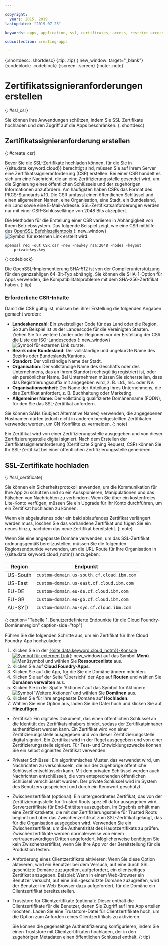 ```yaml
---

copyright:
  years: 2015, 2019
lastupdated: "2019-07-25"

keywords: apps, application, ssl, certificates, access, restrict access, create, csr, upload, import

subcollection: creating-apps

---
```


{:shortdesc: .shortdesc}
{:tip: .tip}
{:new_window: target="_blank"}
{:codeblock: .codeblock}
{:screen: .screen}
{:note: .note}

# Zertifikatssignieranforderungen erstellen
{: #ssl_csr}

Sie können Ihre Anwendungen schützen, indem Sie SSL-Zertifikate hochladen und den Zugriff auf die Apps beschränken.
{: shortdesc}

## Zertifikatssignieranforderung erstellen
{: #create_csr}

Bevor Sie die SSL-Zertifikate hochladen können, für die Sie in {{site.data.keyword.cloud}} berechtigt sind, müssen Sie auf Ihrem Server eine Zertifikatssignieranforderung (CSR) erstellen. Bei einer CSR handelt es sich um eine Nachricht, die an eine Zertifizierungsstelle gesendet wird, um die Signierung eines öffentlichen Schlüssels und der zugehörigen Informationen anzufordern. Am häufigsten haben CSRs das Format des PKCS-Standards #10. Die CSR umfasst einen öffentlichen Schlüssel und einen allgemeinen Namen, eine Organisation, eine Stadt, ein Bundesland, ein Land sowie eine E-Mail-Adresse. SSL-Zertifikatsanforderungen werden nur mit einer CSR-Schlüssellänge von 2048 Bits akzeptiert.

Die Methoden für die Erstellung einer CSR variieren in Abhängigkeit von Ihrem Betriebssystem. Das folgende Beispiel zeigt, wie eine CSR mithilfe des [OpenSSL-Befehlszeilentools ](https://www.openssl.org/){: new_window} ![Symbol für externen Link](../icons/launch-glyph.svg "Symbol für externen Link") erstellt wird:

```
openssl req -out CSR.csr -new -newkey rsa:2048 -nodes -keyout
    privatekey.key
```
{: codeblock}

Die OpenSSL-Implementierung SHA-512 ist von der Compilerunterstützung für den ganzzahligen 64-Bit-Typ abhängig. Sie können die SHA-1-Option für Apps verwenden, die Kompatibilitätsprobleme mit dem SHA-256-Zertifikat haben.
{: tip}

### Erforderliche CSR-Inhalte

Damit die CSR gültig ist, müssen bei ihrer Erstellung die folgenden Angaben gemacht werden:

 * **Landeskennzahl**: Ein zweistelliger Code für das Land oder die Region. So zum Beispiel ist `US` der Landescode für die Vereinigten Staaten. Ziehen Sie für weitere Länder oder Regionen vor der Erstellung der CSR die [Liste der ISO-Landescodes ](https://www.iso.org/obp/ui/#search){: new_window} ![Symbol für externen Link](../icons/launch-glyph.svg "Symbol für externen Link") zurate.
 * **Bezirk oder Bundesland**: Der vollständige und ungekürzte Name des Bezirks oder Bundeslands/Kantons.
 * **Standort**: Der vollständige Name der Stadt.
 * **Organisation**: Der vollständige Name des Geschäfts oder des Unternehmens, das an Ihrem Standort rechtsgültig registriert ist, oder ein persönlicher Name. Bei Unternehmen müssen Sie sicherstellen, dass das Registrierungssuffix mit angegeben wird, z. B. Ltd., Inc. oder NV.
 * **Organisationseinheit**: Der Name der Abteilung Ihres Unternehmens, die das Zertifikat anfordert, z. B. Buchhaltung oder Marketing.
 * **Allgemeiner Name**: Der vollständig qualifizierte Domänenname (FQDN), für den Sie das SSL-Zertifikat anfordern.

Sie können SANs (Subject Alternative Names) verwenden, die angegebenen Hostnamen dürfen jedoch nicht in anderen bereitgestellten Zertifikaten verwendet werden, um CN-Konflikte zu vermeiden.
{: note}

Ein Zertifikat wird von einer Zertifizierungsstelle ausgegeben und von dieser Zertifizierungsstelle digital signiert. Nach dem Erstellen der Zertifikatssignieranforderung (Certificate Signing Request, CSR) können Sie Ihr SSL-Zertifikat bei einer öffentlichen Zertifizierungsstelle generieren.

## SSL-Zertifikate hochladen
{: #ssl_certificate}

Sie können ein Sicherheitsprotokoll anwenden, um die Kommunikation für Ihre App zu schützen und so ein Ausspionieren, Manipulationen und das Fälschen von Nachrichten zu verhindern. Wenn Sie über ein kostenfreies Lite-Konto verfügen, müssen Sie ein Upgrade für Ihr Konto durchführen, um ein Zertifikat hochladen zu können.

Wenn ein abgelaufenes oder ein bald ablaufendes Zertifikat verlängert werden muss, löschen Sie das vorhandene Zertifikat und fügen Sie ein neues hinzu, nachdem das neue Zertifikat bereitsteht.
{: note}

Wenn Sie eine angepasste Domäne verwenden, um das SSL-Zertifikat ordnungsgemäß bereitzustellen, müssen Sie die folgenden Regionsendpunkte verwenden, um die URL-Route für Ihre Organisation in {{site.data.keyword.cloud_notm}} anzugeben:

| Region | Endpunkt |
| ------ | -------- |
| US-South | `custom-domain.us-south.cf.cloud.ibm.com` |
| US-East | `custom-domain.us-east.cf.cloud.ibm.com` |
| EU-DE | `custom-domain.eu-de.cf.cloud.ibm.com` |
| EU-GB | `custom-domain.eu-gb.cf.cloud.ibm.com` |
| AU-SYD | `custom-domain.au-syd.cf.cloud.ibm.com` | 
{: caption="Tabelle 1. Benutzerdefinierte Endpunkte für die Cloud Foundry-Domänenregion" caption-side="top"}

Führen Sie die folgenden Schritte aus, um ein Zertifikat für Ihre Cloud Foundry-App hochzuladen:

1. Klicken Sie in der [{{site.data.keyword.cloud_notm}}-Konsole ![Symbol für externen Link](../icons/launch-glyph.svg "Symbol für externen Link")](https://{DomainName}){: new_window} auf das Symbol **Menü** ![Menüsymbol](../icons/icon_hamburger.svg) und wählen Sie **Ressourcenliste** aus.
2. Klicken Sie auf **Cloud Foundry-Apps**.
3. Klicken Sie auf die App, für die Sie die Domäne ändern möchten. 
4. Klicken Sie auf der Seite 'Übersicht' der App auf **Routen** und wählen Sie **Domänen verwalten** aus.
5. Klicken Sie in der Spalte 'Aktionen' auf das Symbol für Aktionen: ![Symbol 'Weitere Aktionen'](../icons/action-menu-icon.svg) und wählen Sie **Domänen** aus.
6. Klicken Sie für Ihre angepasste Domäne auf **Hochladen**.
7. Wählen Sie eine Option aus, laden Sie die Datei hoch und klicken Sie auf **Hinzufügen**.
  
  * Zertifikat: Ein digitales Dokument, das einen öffentlichen Schlüssel an die Identität des Zertifikatsinhabers bindet, sodass der Zertifikatsinhaber authentifiziert werden kann. Ein Zertifikat wird von einer Zertifizierungsstelle ausgegeben und von dieser Zertifizierungsstelle digital signiert. Ein Zertifikat wird in der Regel ausgegeben und von einer Zertifizierungsstelle signiert. Für Test- und Entwicklungszwecke können Sie ein selbst signiertes Zertifikat verwenden.
  * Privater Schlüssel: Ein algorithmisches Muster, das verwendet wird, um Nachrichten zu verschlüsseln, die nur der zugehörige öffentliche Schlüssel entschlüsseln kann. Mit dem privaten Schlüssel werden auch Nachrichten entschlüsselt, die vom entsprechenden öffentlichen Schlüssel verschlüsselt wurden. Der private Schlüssel wird im System des Benutzers gespeichert und durch ein Kennwort geschützt.
  * Zwischenzertifikat (optional): Ein untergeordnetes Zertifikat, das von der Zertifizierungsstelle für Trusted Roots speziell dafür ausgegeben wird, Serverzertifikate für End-Entitäten auszugeben. Im Ergebnis erhält man eine Zertifikatskette, die mit der Zertifizierungsstelle für Trusted Roots beginnt und über das Zwischenzertifikat zum SSL-Zertifikat gelangt, das für die Organisation ausgegeben wird. Verwenden Sie ein Zwischenzertifikat, um die Authentizität des Hauptzertifikats zu prüfen. Zwischenzertifikate werden normalerweise von einem vertrauenswürdigen Dritten angefordert. Möglicherweise benötigen Sie kein Zwischenzertifikat, wenn Sie Ihre App vor der Bereitstellung für die Produktion testen.
  * Anforderung eines Clientzertifikats aktivieren: Wenn Sie diese Option aktivieren, wird ein Benutzer bei dem Versuch, auf eine durch SSL geschützte Domäne zuzugreifen, aufgefordert, ein clientseitiges Zertifikat anzugeben. Beispiel: Wenn in einem Web-Browser ein Benutzer versucht, auf eine SSL-geschützte Domäne zuzugreifen, wird der Benutzer im Web-Browser dazu aufgefordert, für die Domäne ein Clientzertifikat bereitzustellen.   
  * Truststore für Clientzertifikate (optional): Dieser enthält die Clientzertifikate für die Benutzer, denen Sie Zugriff auf Ihre App erteilen möchten. Laden Sie eine Truststore-Datei für Clientzertifikate hoch, um die Option zum Anfordern eines Clientzertifikats zu aktivieren.
  
    Sie können die gegenseitige Authentifizierung konfigurieren, indem Sie einen Truststore mit Clientzertifikaten hochladen, der in den zugehörigen Metadaten einen öffentlichen Schlüssel enthält.
    {: tip}


